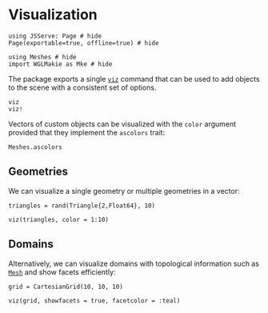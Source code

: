 # Visualization

```@example viz
using JSServe: Page # hide
Page(exportable=true, offline=true) # hide
```

```@example viz
using Meshes # hide
import WGLMakie as Mke # hide
```

The package exports a single [`viz`](@ref) command that
can be used to add objects to the scene with a consistent
set of options.

```@docs
viz
viz!
```

Vectors of custom objects can be visualized with the `color`
argument provided that they implement the `ascolors` trait:

```@docs
Meshes.ascolors
```

## Geometries

We can visualize a single geometry or multiple geometries in a vector:

```@example viz
triangles = rand(Triangle{2,Float64}, 10)

viz(triangles, color = 1:10)
```

## Domains

Alternatively, we can visualize domains with topological information
such as [`Mesh`](@ref) and show facets efficiently:

```@example viz
grid = CartesianGrid(10, 10, 10)

viz(grid, showfacets = true, facetcolor = :teal)
```